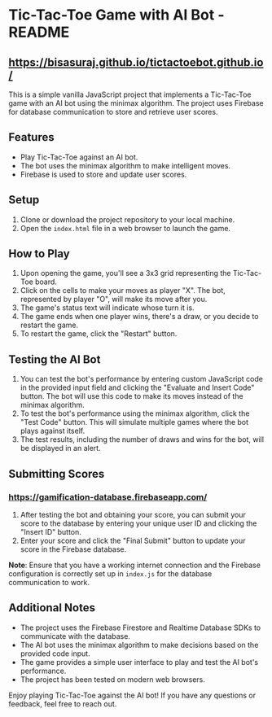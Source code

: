 # Tic-Tac-Toe Game with AI Bot - README

## https://bisasuraj.github.io/tictactoebot.github.io/

This is a simple vanilla JavaScript project that implements a Tic-Tac-Toe game with an AI bot using the minimax algorithm. The project uses Firebase for database communication to store and retrieve user scores.

## Features

- Play Tic-Tac-Toe against an AI bot.
- The bot uses the minimax algorithm to make intelligent moves.
- Firebase is used to store and update user scores.

## Setup

1. Clone or download the project repository to your local machine.
2. Open the `index.html` file in a web browser to launch the game.

## How to Play

1. Upon opening the game, you'll see a 3x3 grid representing the Tic-Tac-Toe board.
2. Click on the cells to make your moves as player "X". The bot, represented by player "O", will make its move after you.
3. The game's status text will indicate whose turn it is.
4. The game ends when one player wins, there's a draw, or you decide to restart the game.
5. To restart the game, click the "Restart" button.

## Testing the AI Bot

1. You can test the bot's performance by entering custom JavaScript code in the provided input field and clicking the "Evaluate and Insert Code" button. The bot will use this code to make its moves instead of the minimax algorithm.
2. To test the bot's performance using the minimax algorithm, click the "Test Code" button. This will simulate multiple games where the bot plays against itself.
3. The test results, including the number of draws and wins for the bot, will be displayed in an alert.

## Submitting Scores

### https://gamification-database.firebaseapp.com/

1. After testing the bot and obtaining your score, you can submit your score to the database by entering your unique user ID and clicking the "Insert ID" button.
2. Enter your score and click the "Final Submit" button to update your score in the Firebase database.

**Note**: Ensure that you have a working internet connection and the Firebase configuration is correctly set up in `index.js` for the database communication to work.

## Additional Notes

- The project uses the Firebase Firestore and Realtime Database SDKs to communicate with the database.
- The AI bot uses the minimax algorithm to make decisions based on the provided code input.
- The game provides a simple user interface to play and test the AI bot's performance.
- The project has been tested on modern web browsers.

Enjoy playing Tic-Tac-Toe against the AI bot! If you have any questions or feedback, feel free to reach out.
